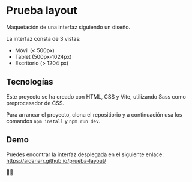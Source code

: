 # Prueba layout
Maquetación de una interfaz siguiendo un diseño.

La interfaz consta de 3 vistas:
- Móvil (< 500px)
- Tablet (500px-1024px)
- Escritorio (> 1204 px)

## Tecnologías
Este proyecto se ha creado con HTML, CSS y Vite, utilizando Sass como preprocesador de CSS.

Para arrancar el proyecto, clona el repositiorio y a continuación usa los comandos `npm install` y `npm run dev`.

## Demo
Puedes encontrar la interfaz desplegada en el siguiente enlace:
https://aidanarr.github.io/prueba-layout/

🧡💚
